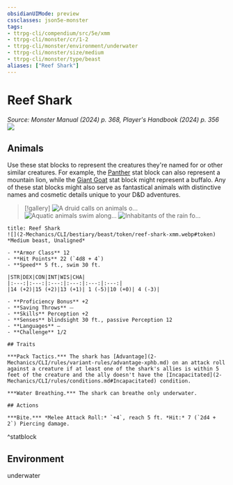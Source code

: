 ```yaml
---
obsidianUIMode: preview
cssclasses: json5e-monster
tags:
- ttrpg-cli/compendium/src/5e/xmm
- ttrpg-cli/monster/cr/1-2
- ttrpg-cli/monster/environment/underwater
- ttrpg-cli/monster/size/medium
- ttrpg-cli/monster/type/beast
aliases: ["Reef Shark"]
---
```

# Reef Shark
*Source: Monster Manual (2024) p. 368, Player's Handbook (2024) p. 356*  
![](2-Mechanics/CLI/bestiary/beast/img/reef-shark.webp#right)

## Animals

Use these stat blocks to represent the creatures they're named for or other similar creatures. For example, the [Panther](2-Mechanics/CLI/bestiary/beast/panther-xmm.md) stat block can also represent a mountain lion, while the [Giant Goat](2-Mechanics/CLI/bestiary/beast/giant-goat-xmm.md) stat block might represent a buffalo. Any of these stat blocks might also serve as fantastical animals with distinctive names and cosmetic details unique to your D&D adventures.

> [!gallery]
![A druid calls on animals o...](2-Mechanics/CLI/bestiary/beast/img/animals-hills-and-mountains.webp "A druid calls on animals of the hills and mountains to aid her cause")
![Aquatic animals swim along...](2-Mechanics/CLI/bestiary/beast/img/animals-aquatic.webp "Aquatic animals swim alongside a druid exploring the sea")
![Inhabitants of the rain fo...](2-Mechanics/CLI/bestiary/beast/img/animals-rainforest.webp "Inhabitants of the rain forest answer a druid's summons")

```ad-statblock
title: Reef Shark
![](2-Mechanics/CLI/bestiary/beast/token/reef-shark-xmm.webp#token)
*Medium beast, Unaligned*

- **Armor Class** 12 
- **Hit Points** 22 (`4d8 + 4`) 
- **Speed** 5 ft., swim 30 ft.

|STR|DEX|CON|INT|WIS|CHA|
|:---:|:---:|:---:|:---:|:---:|:---:|
|14 (+2)|15 (+2)|13 (+1)| 1 (-5)|10 (+0)| 4 (-3)|

- **Proficiency Bonus** +2
- **Saving Throws** ⏤
- **Skills** Perception +2
- **Senses** blindsight 30 ft., passive Perception 12
- **Languages** —
- **Challenge** 1/2

## Traits

***Pack Tactics.*** The shark has [Advantage](2-Mechanics/CLI/rules/variant-rules/advantage-xphb.md) on an attack roll against a creature if at least one of the shark's allies is within 5 feet of the creature and the ally doesn't have the [Incapacitated](2-Mechanics/CLI/rules/conditions.md#Incapacitated) condition.

***Water Breathing.*** The shark can breathe only underwater.

## Actions

***Bite.*** *Melee Attack Roll:* `+4`, reach 5 ft. *Hit:* 7 (`2d4 + 2`) Piercing damage.
```
^statblock

## Environment

underwater
